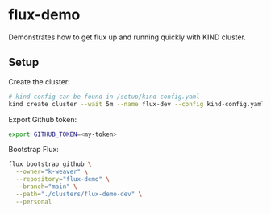 # flux-demo

Demonstrates how to get flux up and running quickly with KIND cluster.

## Setup

Create the cluster:

```bash
# kind config can be found in /setup/kind-config.yaml
kind create cluster --wait 5m --name flux-dev --config kind-config.yaml
```

Export Github token:

```bash
export GITHUB_TOKEN=<my-token>
```

Bootstrap Flux:

```bash
flux bootstrap github \
  --owner="k-weaver" \
  --repository="flux-demo" \
  --branch="main" \
  --path="./clusters/flux-demo-dev" \
  --personal
```
